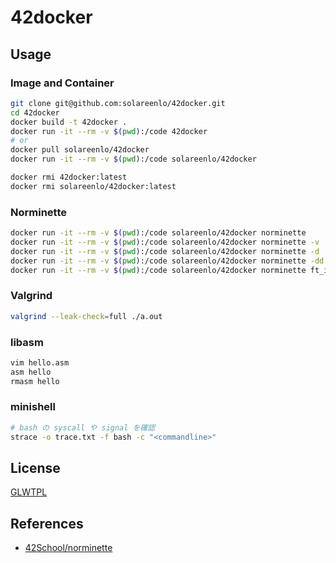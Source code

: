 # 42docker

## Usage
### Image and Container
```sh
git clone git@github.com:solareenlo/42docker.git
cd 42docker
docker build -t 42docker .
docker run -it --rm -v $(pwd):/code 42docker
# or
docker pull solareenlo/42docker
docker run -it --rm -v $(pwd):/code solareenlo/42docker

docker rmi 42docker:latest
docker rmi solareenlo/42docker:latest
```

### Norminette
```sh
docker run -it --rm -v $(pwd):/code solareenlo/42docker norminette
docker run -it --rm -v $(pwd):/code solareenlo/42docker norminette -v
docker run -it --rm -v $(pwd):/code solareenlo/42docker norminette -d
docker run -it --rm -v $(pwd):/code solareenlo/42docker norminette -dd
docker run -it --rm -v $(pwd):/code solareenlo/42docker norminette ft_isdigit.c
```

### Valgrind
```sh
valgrind --leak-check=full ./a.out
```

### libasm
```sh
vim hello.asm
asm hello
rmasm hello
```

### minishell
```sh
# bash の syscall や signal を確認
strace -o trace.txt -f bash -c "<commandline>"
```

## License
[GLWTPL](./LICENSE)

## References
- [42School/norminette](https://github.com/42School/norminette)
